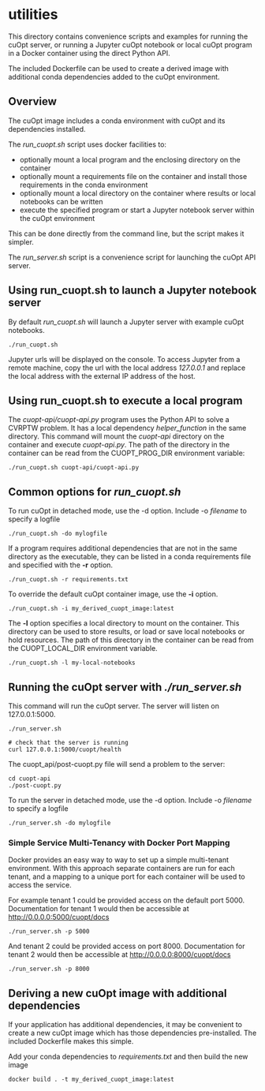 # utilities

This directory contains convenience scripts and examples for running the cuOpt server, or running a Jupyter cuOpt notebook or local cuOpt program in a Docker container using the direct Python API.

The included Dockerfile can be used to create a derived image with additional conda dependencies added to the cuOpt environment.

## Overview

The cuOpt image includes a conda environment with cuOpt and its dependencies installed.

The *run_cuopt.sh* script uses docker facilities to:

* optionally mount a local program and the enclosing directory on the container
* optionally mount a requirements file on the container and install those requirements in the conda environment
* optionally mount a local directory on the container where results or local notebooks can be written
* execute the specified program or start a Jupyter notebook server within the cuOpt environment

This can be done directly from the command line, but the script makes it simpler.

The *run_server.sh* script is a convenience script for launching the cuOpt API server.

## Using run_cuopt.sh to launch a Jupyter notebook server

By default *run_cuopt.sh* will launch a Jupyter server with example cuOpt notebooks.

```
./run_cuopt.sh
```

Jupyter urls will be displayed on the console. To access Jupyter from a remote machine, copy the
url with the local address *127.0.0.1* and replace the local address with the external IP address of the host.

## Using run_cuopt.sh to execute a local program

The *cuopt-api/cuopt-api.py* program uses the Python API to solve a CVRPTW problem. It has a local dependency *helper_function* in the same directory. This command will mount the *cuopt-api* directory on the container and execute *cuopt-api.py*. The path of the directory in the container can be read from the CUOPT_PROG_DIR environment variable:

```
./run_cuopt.sh cuopt-api/cuopt-api.py
```

## Common options for *run_cuopt.sh*

To run cuOpt in detached mode, use the -d option. Include -o *filename* to specify a logfile

```
./run_cuopt.sh -do mylogfile
```

If a program requires additional dependencies that are not in the same directory as the executable, they can be listed in a conda requirements file and specified with the **-r** option.

```
./run_cuopt.sh -r requirements.txt
```

To override the default cuOpt container image, use the **-i** option.

```
./run_cuopt.sh -i my_derived_cuopt_image:latest
```

The **-l** option specifies a local directory to mount on the container. This directory can be used to store results, or load or save local notebooks or hold resources. The path of this directory in the container can be read from the CUOPT_LOCAL_DIR environment variable.

```
./run_cuopt.sh -l my-local-notebooks
```

## Running the cuOpt server with *./run_server.sh*

This command will run the cuOpt server. The server will listen on 127.0.0.1:5000.

```
./run_server.sh

# check that the server is running
curl 127.0.0.1:5000/cuopt/health
```

The cuopt_api/post-cuopt.py file will send a problem to the server:

```
cd cuopt-api
./post-cuopt.py
```

To run the server in detached mode, use the -d option. Include -o *filename* to specify a logfile

```
./run_server.sh -do mylogfile
```

### Simple Service Multi-Tenancy with Docker Port Mapping
Docker provides an easy way to way to set up a simple multi-tenant environment. With this approach separate containers are run for each tenant, and a mapping to a unique port for each container will be used to access the service.

For example tenant 1 could be provided access on the default port 5000. Documentation for tenant 1 would then be accessible at http://0.0.0.0:5000/cuopt/docs

```./run_server.sh -p 5000```

And tenant 2 could be provided access on port 8000. Documentation for tenant 2 would then be accessible at http://0.0.0.0:8000/cuopt/docs

```./run_server.sh -p 8000```

## Deriving a new cuOpt image with additional dependencies

If your application has additional dependencies, it may be convenient to create a new cuOpt image which has those dependencies pre-installed. The included Dockerfile makes this simple.

Add your conda dependencies to *requirements.txt* and then build the new image

```
docker build . -t my_derived_cuopt_image:latest
```
